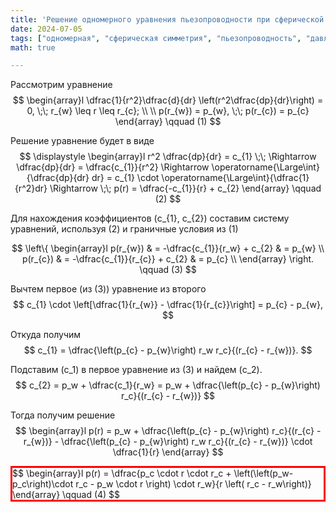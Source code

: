 ```yaml
---
title: 'Решение одномерного уравнения пьезопроводности при сферической симметрии'
date: 2024-07-05
tags: ["одномерная", "сферическая симметрия", "пьезопроводность", "давление", "однофазка"]
math: true

---
```


Рассмотрим уравнение 
$$
\begin{array}l
\dfrac{1}{r^2}\dfrac{d}{dr} \left(r^2\dfrac{dp}{dr}\right) = 0, \;\; r_{w} \leq r \leq r_{c}; \\ \\ 
p(r_{w}) = p_{w}, \;\; p(r_{c}) = p_{c}
\end{array}
\qquad (1)
$$

Решение уравнение будет в виде
$$
\displaystyle
\begin{array}l
r^2 \dfrac{dp}{dr} = c_{1} \;\; \Rightarrow \dfrac{dp}{dr} = \dfrac{c_{1}}{r^2} \Rightarrow \operatorname{\Large\int}{\dfrac{dp}{dr} dr} = c_{1} \cdot \operatorname{\Large\int}{\dfrac{1}{r^2}dr} \Rightarrow \;\; p(r) = \dfrac{-c_{1}}{r} + c_{2}
\end{array}
\qquad (2)
$$

Для нахождения коэффициентов \(c_{1}, c_{2}\) составим систему уравнений, используя (2) и граничные условия из (1)

$$
\left\{
\begin{array}l
p(r_{w}) & = -\dfrac{c_{1}}{r_w} + c_{2} & = p_{w} \\
p(r_{c}) & = -\dfrac{c_{1}}{r_{c}} + c_{2} & =  p_{c} \\
\end{array}
\right.
\qquad (3)
$$

Вычтем первое (из (3)) уравнение из второго
$$
c_{1}  \cdot \left[\dfrac{1}{r_{w}} - \dfrac{1}{r_{c}}\right] = p_{c} - p_{w},
$$

Откуда получим
$$
c_{1} = \dfrac{\left(p_{c} - p_{w}\right) r_w r_c}{(r_{c} - r_{w})}.
$$

Подставим \(c_1\) в первое уравнение из (3) и найдем \(c_2\).
$$
c_{2} = p_w + \dfrac{c_1}{r_w} = p_w + \dfrac{\left(p_{c} - p_{w}\right) r_c}{(r_{c} - r_{w})}
$$

Тогда получим решение
$$
\begin{array}l
p(r) = p_w + \dfrac{\left(p_{c} - p_{w}\right) r_c}{(r_{c} - r_{w})} - 
\dfrac{\left(p_{c} - p_{w}\right) r_w r_c}{(r_{c} - r_{w})} \cdot \dfrac{1}{r}
\end{array}
$$

<div style="border: 3px solid red">
$$
\begin{array}l
p(r) = \dfrac{p_c \cdot r \cdot r_c + \left(\left(p_w-p_c\right)\cdot r_c - p_w \cdot r \right) \cdot r_w}{r \left( r_c - r_w\right)}
\end{array}
\qquad (4)
$$
</div>
